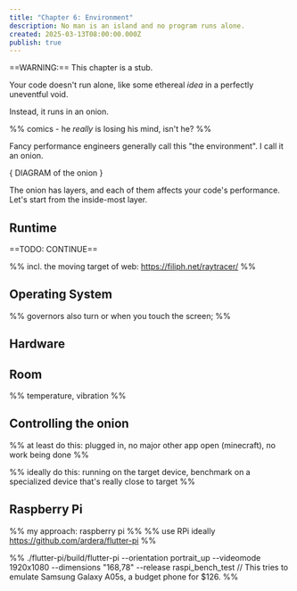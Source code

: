 ```yaml
---
title: "Chapter 6: Environment"
description: No man is an island and no program runs alone.
created: 2025-03-13T08:00:00.000Z
publish: true
---
```


==WARNING:== This chapter is a stub.

Your code doesn't run alone, like some ethereal _idea_ in a perfectly uneventful void.

Instead, it runs in an onion.

%% comics - he _really_ is losing his mind, isn't he? %%

Fancy performance engineers generally call this "the environment". I call it an onion.

{ DIAGRAM of the onion }

The onion has layers, and each of them affects your code's performance. Let's start from the inside-most layer.

## Runtime

==TODO: CONTINUE==

%% incl. the moving target of web: https://filiph.net/raytracer/ %%

## Operating System

%% governors also turn or when you touch the screen; %%

## Hardware

## Room

%% temperature, vibration %%

## Controlling the onion

%% at least do this: plugged in, no major other app open (minecraft), no work being done %%

%% ideally do this: running on the target device, benchmark on a specialized device that's really close to target %%

## Raspberry Pi

%% my approach: raspberry pi %%
%% use RPi ideally https://github.com/ardera/flutter-pi %%

%% ./flutter-pi/build/flutter-pi --orientation portrait_up --videomode 1920x1080 --dimensions "168,78" --release raspi_bench_test   // This tries to emulate Samsung Galaxy A05s, a budget phone for $126. %%